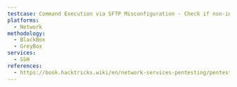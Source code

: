 ```yaml
---
testcase: Command Execution via SFTP Misconfiguration - Check if non-interactive shell users can execute commands via ssh user@host cmd
platforms: 
  - Network
methodology: 
  - BlackBox
  - GreyBox
services:
  - SSH
references:
  - https://book.hacktricks.wiki/en/network-services-pentesting/pentesting-ssh.html
---
```

